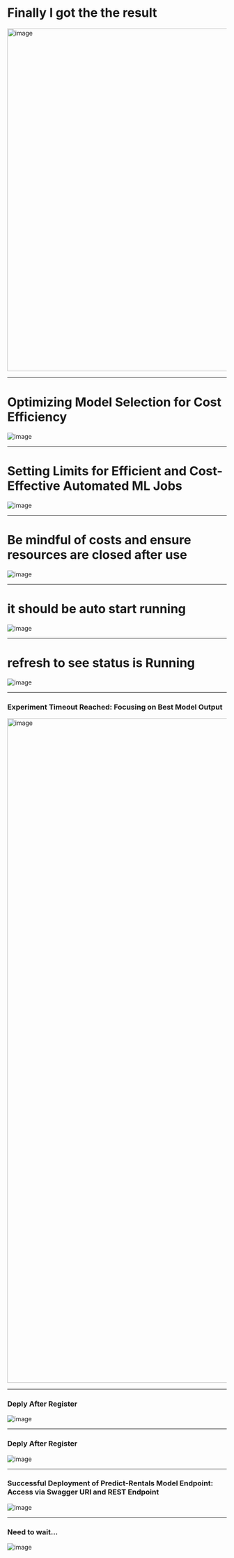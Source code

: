 
# Finally I got the the result
<img width="786" alt="image" src="https://github.com/twoutlook/my-machine-learning/assets/16488072/48f44684-5ac6-4bd2-9260-a06901168503">

<hr>

# Optimizing Model Selection for Cost Efficiency
![image](https://github.com/twoutlook/my-machine-learning/assets/16488072/9ecdf739-f56e-476d-aa58-d8ab6144e1ae)

<hr>

# Setting Limits for Efficient and Cost-Effective Automated ML Jobs
![image](https://github.com/twoutlook/my-machine-learning/assets/16488072/7e12c2cd-867e-4706-b385-df317b98c28e)

<hr>

# Be mindful of costs and ensure resources are closed after use
![image](https://github.com/twoutlook/my-machine-learning/assets/16488072/a67bb86f-e2d7-4551-bd00-4c161b128735)

<hr>

# it should be auto start running
![image](https://github.com/twoutlook/my-machine-learning/assets/16488072/ab1c0456-9ece-455e-946e-0778762b5b18)

<hr>

# refresh to see status is Running
![image](https://github.com/twoutlook/my-machine-learning/assets/16488072/f0ad8c56-905f-41b0-adc5-bda58b33a4be)

<hr>

### Experiment Timeout Reached: Focusing on Best Model Output
<img width="1524" alt="image" src="https://github.com/twoutlook/my-machine-learning/assets/16488072/4da0408a-1cd2-4ab5-b948-b4db41d05b9b">

<hr>

### Deply After Register

![image](https://github.com/twoutlook/my-machine-learning/assets/16488072/c773315c-f773-42e2-879f-e9613120e77e)


<hr>

### Deply After Register


![image](https://github.com/twoutlook/my-machine-learning/assets/16488072/efdf5056-ca40-4938-b678-8df02e143796)

<hr>

### Successful Deployment of Predict-Rentals Model Endpoint: Access via Swagger URI and REST Endpoint

![image](https://github.com/twoutlook/my-machine-learning/assets/16488072/7b2732a0-ff7d-4980-9f63-b36f58bcd8e0)


<hr>

### Need to wait...

![image](https://github.com/twoutlook/my-machine-learning/assets/16488072/125de3ad-c1bb-48d1-b185-123d17ae9120)

